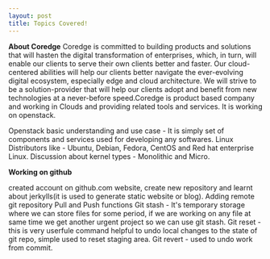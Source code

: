 ```yaml
---
layout: post
title: Topics Covered!
---
```


**About Coredge**
Coredge is committed to building products and solutions that will hasten the digital transformation of enterprises, which, in turn, will enable our clients to serve their own clients better and faster. Our cloud-centered abilities will help our clients better navigate the ever-evolving digital ecosystem, especially edge and cloud architecture. We will strive to be a solution-provider that will help our clients adopt and benefit from new technologies at a never-before speed.Coredge is product based company and working in Clouds and providing related tools and services. It is working on openstack.

Openstack basic understanding and use case - It is simply set of components and services used for developing any softwares.
Linux Distributors like - Ubuntu, Debian, Fedora, CentOS and Red hat enterprise Linux.
Discussion about kernel types - Monolithic and Micro. 

**Working on github**

created account on github.com website, create new repository and learnt about jerkylls(it is used to generate static website or blog).
Adding remote git repository
Pull and Push functions
Git stash - It's temporary storage where we can store files for some period, if we are working on any file at same time we get another urgent project so we can use git stash.
Git reset - this is very userfule command helpful to undo local changes to the state of git repo, simple used to reset staging area.
Git revert - used to undo work from commit.

